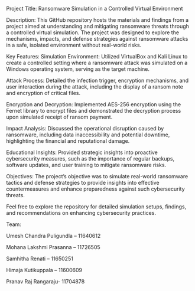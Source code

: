 Project Title: Ransomware Simulation in a Controlled Virtual Environment


Description:
This GitHub repository hosts the materials and findings from a project aimed at understanding and mitigating ransomware threats through a controlled virtual simulation. The project was designed to explore the mechanisms, impacts, and defense strategies against ransomware attacks in a safe, isolated environment without real-world risks.

Key Features:
Simulation Environment: Utilized VirtualBox and Kali Linux to create a controlled setting where a ransomware attack was simulated on a Windows operating system, serving as the target machine.

Attack Process: Detailed the infection trigger, encryption mechanisms, and user interaction during the attack, including the display of a ransom note and encryption of critical files.

Encryption and Decryption: Implemented AES-256 encryption using the Fernet library to encrypt files and demonstrated the decryption process upon simulated receipt of ransom payment.

Impact Analysis: Discussed the operational disruption caused by ransomware, including data inaccessibility and potential downtime, highlighting the financial and reputational damage.

Educational Insights: Provided strategic insights into proactive cybersecurity measures, such as the importance of regular backups, software updates, and user training to mitigate ransomware risks.

Objectives:
The project’s objective was to simulate real-world ransomware tactics and defense strategies to provide insights into effective countermeasures and enhance preparedness against such cybersecurity threats.


Feel free to explore the repository for detailed simulation setups, findings, and recommendations on enhancing cybersecurity practices.






Team:

Umesh Chandra Puligundla – 11640612

Mohana Lakshmi Prasanna – 11726505

Samhitha Renati – 11650251

Himaja Kutikuppala – 11600609

Pranav Raj Rangaraju- 11704878

